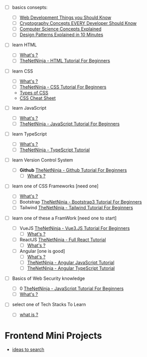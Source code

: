 - [ ] basics consepts:
    - [ ]  [Web Development Things you Should Know](https://www.youtube.com/watch?v=erEgovG9WBs&list=PL0vfts4VzfNjQOM9VClyL5R0LeuTxlAR3&index=13)
    - [ ]  [Cryptography Concepts EVERY Developer Should Know]( https://www.youtube.com/watch?v=NuyzuNBFWxQ)
    - [ ]  [Computer Science Concepts Explained](https://www.youtube.com/watch?v=-uleG_Vecis)
    - [ ]  [Design Patterns Explained in 10 Minutes]( https://www.youtube.com/watch?v=tv-_1er1mWI)

- [ ] learn HTML
    - [ ]  [What's ?](https://www.youtube.com/watch?v=ok-plXXHlWw)
	- [ ]  [TheNetNinja - HTML Tutorial For Beginners]( https://www.youtube.com/watch?v=Y1BlT4_c_SU&list=PL4cUxeGkcC9ibZ2TSBaGGNrgh4ZgYE6Cc)
- [ ] learn CSS
    - [ ]  [What's ?]( https://www.youtube.com/watch?v=OEV8gMkCHXQ&pp=ygUMQ1NTIGZpcmVzaGlw)
	- [ ]  [TheNetNinja - CSS Tutorial For Beginners]( https://www.youtube.com/watch?v=I9XRrlOOazo&list=PL4cUxeGkcC9gQeDH6xYhmO-db2mhoTSrT)
	-   [Types of CSS](https://www.geeksforgeeks.org/types-of-css-cascading-style-sheet/)
	-   [CSS Cheat Sheet](https://www.geeksforgeeks.org/css-cheat-sheet-a-basic-guide-to-css/)
- [ ] learn JavaScript
	- [ ]  [What's ?]( https://www.youtube.com/watch?v=DHjqpvDnNGE&pp=ygULanMgRmlyZXNoaXA%3D)
	- [ ]  [TheNetNinja - JavaScript Tutorial For Beginners]( https://www.youtube.com/watch?v=qoSksQ4s_hg&list=PL4cUxeGkcC9i9Ae2D9Ee1RvylH38dKuET)
- [ ] learn TypeScript
	- [ ]  [What's ?]( https://www.youtube.com/watch?v=qoSksQ4s_hg&list=PL4cUxeGkcC9i9Ae2D9Ee1RvylH38dKuET)
    - [ ]  [TheNetNinja - TypeScript Tutorial]( https://www.youtube.com/playlist?list=PL4cUxeGkcC9gUgr39Q_yD6v-bSyMwKPUI)
- [ ] learn Version Control System 
    - [ ] **Github** [TheNetNinja - Github Tutorial For Beginners]( https://www.youtube.com/playlist?list=PL4cUxeGkcC9goXbgTDQ0n_4TBzOO0ocPR)
	    - [ ]  [What's ?]( https://www.youtube.com/watch?v=hwP7WQkmECE&pp=ygUfVmVyc2lvbiBDb250cm9sIFN5c3RlbSBmaXJlc2hpcA%3D%3D)

- [ ] learn one of CSS Frameworks [need one]
	- [ ]  [What's ?]( https://www.youtube.com/watch?v=qoSksQ4s_hg&list=PL4cUxeGkcC9i9Ae2D9Ee1RvylH38dKuET)
    - [ ] Bootstrap [TheNetNinja - Bootstrap3 Tutorial For Beginners]( https://www.youtube.com/watch?v=QAgrHLtG1Yk&list=PL4cUxeGkcC9jE_cGvLLC60C_PeF_24pvv) 
	- [ ] Tailwind [TheNetNinja - Tailwind Tutorial For Beginners]( https://www.youtube.com/watch?v=bxmDnn7lrnk&list=PL4cUxeGkcC9gpXORlEHjc5bgnIi5HEGhw)
- [ ] learn one of these a FramWork [need one to start]
	
    - [ ] VueJS [TheNetNinja - Vue3.JS Tutorial For Beginners]( https://www.youtube.com/watch?v=YrxBCBibVo0&list=PL4cUxeGkcC9hYYGbV60Vq3IXYNfDk8At1)
	    - [ ]  [What's ?]( https://www.youtube.com/watch?v=nhBVL41-_Cw&pp=ygUOVnVlSlMgZmlyZXNoaXA%3D)
    - [ ] ReactJS [TheNetNinja - Full React Tutorial]( https://www.youtube.com/watch?v=j942wKiXFu8&list=PL4cUxeGkcC9gZD-Tvwfod2gaISzfRiP9d)
        - [ ]  [What's ?]( https://www.youtube.com/watch?v=Tn6-PIqc4UM&pp=ygUQUmVhY3RKUyBmaXJlc2hpcA%3D%3D)
    - [ ] Angular [one is good]
        - [ ]  [What's ?]( https://www.youtube.com/watch?v=Ata9cSC2WpM&pp=ygUQQW5ndWxhciBmaXJlc2hpcA%3D%3D)
        - [ ] [TheNetNinja - Angular JavaScript Tutorial]( https://www.youtube.com/playlist?list=PL4cUxeGkcC9gsJS5QgFT2IvWIX78dV3_v)
        - [ ] [TheNetNinja - Angular TypeScript Tutorial]( https://www.youtube.com/playlist?list=PL4cUxeGkcC9jqhk5RvBiEwHMKSUXPyng0)
- [ ] Basics of  Web Security knowledge
	- [ ] 0 [TheNetNinja - JavaScript Tutorial For Beginners]( https://www.youtube.com/watch?v=qoSksQ4s_hg&list=PL4cUxeGkcC9i9Ae2D9Ee1RvylH38dKuET)
    - [ ]  [What's ?]( https://www.youtube.com/watch?v=qoSksQ4s_hg&list=PL4cUxeGkcC9i9Ae2D9Ee1RvylH38dKuET)
- [ ] select one of Tech Stacks To Learn
    - [ ] [what is ?](https://www.youtube.com/watch?v=Sxxw3qtb3_g)

# Frontend Mini Projects
  - [ ideas to search ](https://www.youtube.com/watch?v=WmR9IMUD_CY&list=PL0vfts4VzfNjfHKRKkMjm_xUXglH6HtL1&index=14)